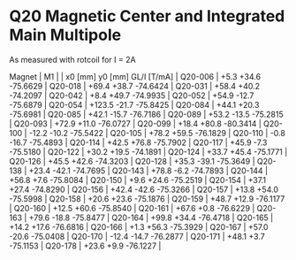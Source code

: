 Q20 Magnetic Center and Integrated Main Multipole
=================================================

As measured with rotcoil for I =   2A

Magnet  |             M1               |
        | x0 [mm]  y0 [mm] GL/I [T/mA] |
Q20-006 |    +5.3    +34.6   -75.6629  |
Q20-018 |   +69.4    +38.7   -74.6424  |
Q20-031 |   +58.4    +40.2   -74.2097  |
Q20-042 |    +8.4    +49.7   -74.9935  |
Q20-052 |   +54.9    -12.7   -75.6879  |
Q20-054 |  +123.5    -21.7   -75.8425  |
Q20-084 |   +44.1    +20.3   -75.6981  |
Q20-085 |   +42.1    -15.7   -76.7186  |
Q20-089 |   +53.2    -13.5   -75.2815  |
Q20-093 |   +72.9    +11.0   -76.0727  |
Q20-099 |   +18.4    +80.8   -80.3414  |
Q20-100 |   -12.2    -10.2   -75.5422  |
Q20-105 |   +78.2    +59.5   -76.1829  |
Q20-110 |    -0.8    -16.7   -75.4893  |
Q20-114 |   +42.5    +76.8   -75.7902  |
Q20-117 |   +45.9     -7.3   -75.5180  |
Q20-122 |   +30.2    +19.5   -74.1891  |
Q20-124 |   +33.7    +45.4   -75.1771  |
Q20-126 |   +45.5    +42.6   -74.3203  |
Q20-128 |   +35.3    -39.1   -75.3649  |
Q20-138 |   +23.4    -42.1   -74.7695  |
Q20-143 |   +78.8     -6.2   -74.7893  |
Q20-144 |   +56.8     +7.6   -75.8084  |
Q20-150 |    +9.6    +24.6   -75.2519  |
Q20-154 |   +37.1    +27.4   -74.8290  |
Q20-156 |   +42.4    -42.6   -75.3266  |
Q20-157 |   +13.8    +54.0   -75.5998  |
Q20-158 |   +20.6    +23.6   -75.1876  |
Q20-159 |   +48.7    +12.9   -76.1177  |
Q20-160 |   +12.5    +60.6   -75.8540  |
Q20-161 |   +67.6     +0.8   -76.6229  |
Q20-163 |   +79.6    -18.8   -75.8477  |
Q20-164 |   +99.8    +34.4   -76.4718  |
Q20-165 |   +14.2    +17.6   -76.6816  |
Q20-166 |    +1.3    +56.3   -75.3929  |
Q20-167 |   +57.0    -20.6   -75.0408  |
Q20-170 |   -12.4    -14.7   -76.2877  |
Q20-171 |   +48.1     +3.7   -75.1153  |
Q20-178 |   +23.6     +9.9   -76.1227  |

